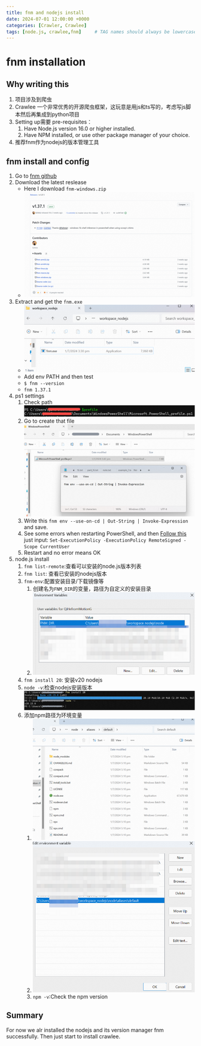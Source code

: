 ```yaml
---
title: fnm and nodejs install
date: 2024-07-01 12:00:00 +0000
categories: [Crawler, Crawlee]
tags: [node.js, crawlee,fnm]     # TAG names should always be lowercase
---
```



# fnm installation

## Why writing this
1. 项目涉及到爬虫
2. Crawlee 一个非常优秀的开源爬虫框架，这玩意是用js和ts写的，考虑写js脚本然后再集成到python项目
3. Setting up需要  pre-requisites：
   1. Have Node.js version 16.0 or higher installed.
   2. Have NPM installed, or use other package manager of your choice.
4. 推荐fnm作为nodejs的版本管理工具

## fnm install and config
1. Go to [fnm github](https://github.com/Schniz/fnm)
2. Download the latest reslease
   - Here I download `fnm-windows.zip`
   - ![alt text](/assets/img/2024-07-01-fnm_node_install/image.png)
3. Extract and get the `fnm.exe`   
   - ![alt text](/assets/img/2024-07-01-fnm_node_install/image1.png)
   - Add env PATH and then test
   - `$ fnm --version`
   - `fnm 1.37.1`
4. ps1 settings
   1. Check path ![alt text](/assets/img/2024-07-01-fnm_node_install/image2.png)
   2. Go to create that file ![alt text](/assets/img/2024-07-01-fnm_node_install/image3.png)
   3. Write this `fnm env --use-on-cd | Out-String | Invoke-Expression` and save.
   4. See some errors when restarting PowerShell, and then [Follow this](https://learn.microsoft.com/en-us/powershell/module/microsoft.powershell.core/about/about_execution_policies?view=powershell-7.4) just input:
    `Set-ExecutionPolicy -ExecutionPolicy RemoteSigned -Scope CurrentUser
    `
   5. Restart and no error means OK
5. node.js install
   1. `fnm list-remote`:查看可以安装的node.js版本列表
   2. `fnm list`: 查看已安装的nodejs版本
   3. `fnm-env`:配置安装目录/下载镜像等
      1. 创建名为`FNM_DIR`的变量，路径为自定义的安装目录
      2. ![alt text](/assets/img/2024-07-01-fnm_node_install/image5.png)
   4. `fnm install 20`: 安装v20 nodejs
   5. `node -v`:检查nodejs安装版本![alt text](/assets/img/2024-07-01-fnm_node_install/image4.png)
   6. 添加npm路径为环境变量
      1. ![alt text](/assets/img/2024-07-01-fnm_node_install/image7.png)
      2. ![alt text](/assets/img/2024-07-01-fnm_node_install/image6.png)
      3. `npm -v`:Check the npm version

##  Summary
For now we alr installed the nodejs and its version manager fnm successfully. Then just start to install crawlee.





